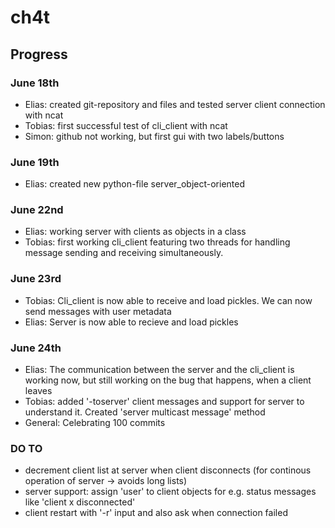 # ch4t
## Progress
### June 18th
- Elias: created git-repository and files and tested server client connection with ncat
- Tobias: first successful test of cli_client with ncat
- Simon: github not working, but first gui with two labels/buttons

### June 19th
- Elias: created new python-file server_object-oriented

### June 22nd
- Elias: working server with clients as objects in a class
- Tobias: first working cli_client featuring two threads for handling message sending and receiving simultaneously.

### June 23rd
- Tobias: Cli_client is now able to receive and load pickles. We can now send messages with user metadata
- Elias: Server is now able to recieve and load pickles

### June 24th
- Elias: The communication between the server and the cli_client is working now, but still working on the bug that happens, when a client leaves
- Tobias: added '-toserver' client messages and support for server to understand it. Created 'server multicast message' method
- General: Celebrating 100 commits



### DO TO
- decrement client list at server when client disconnects (for continous operation of server -> avoids long lists)
- server support: assign 'user' to client objects for e.g. status messages like 'client x disconnected'
- client restart with '-r' input and also ask when connection failed

